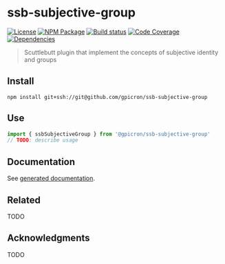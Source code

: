 # ssb-subjective-group
[![License][]](LICENSE)
[![NPM Package][]](https://npmjs.org/package/@gpicron/ssb-subjective-group)
[![Build status][]](https://travis-ci.org/gpicron/ssb-subjective-group)
[![Code Coverage][]](https://codecov.io/gh/gpicron/ssb-subjective-group)
[![Dependencies][]](https://david-dm.org/gpicron/ssb-subjective-group)

[License]: https://img.shields.io/badge/UNLICENSED-blue.svg
[NPM Package]: https://img.shields.io/npm/v/@gpicron/ssb-subjective-group.svg
[Build status]: https://travis-ci.org/gpicron/ssb-subjective-group.svg?branch=master
[Code Coverage]: https://codecov.io/gh/gpicron/ssb-subjective-group/branch/master/graph/badge.svg
[Dependencies]: https://david-dm.org/gpicron/ssb-subjective-group/status.svg

> Scuttlebutt plugin that implement the concepts of subjective identity and groups

## Install

``` shell
npm install git+ssh://git@github.com/gpicron/ssb-subjective-group
```

## Use

``` typescript
import { ssbSubjectiveGroup } from '@gpicron/ssb-subjective-group'
// TODO: describe usage
```

## Documentation

See [generated documentation](doc/README.md).

## Related

TODO

## Acknowledgments

TODO
